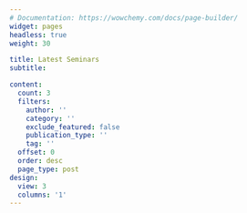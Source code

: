 ```yaml
---
# Documentation: https://wowchemy.com/docs/page-builder/
widget: pages
headless: true
weight: 30

title: Latest Seminars
subtitle:

content:
  count: 3
  filters:
    author: ''
    category: ''
    exclude_featured: false
    publication_type: ''
    tag: ''
  offset: 0
  order: desc
  page_type: post
design:
  view: 3
  columns: '1'
---
```

